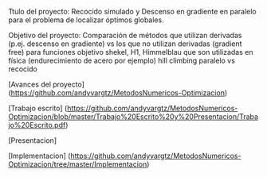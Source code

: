 Ttulo del proyecto: Recocido simulado y Descenso en gradiente en paralelo para el problema de localizar óptimos globales.

Objetivo del proyecto: Comparación de métodos que utilizan derivadas (p.ej. descenso en gradiente) vs los que no utilizan derivadas (gradient free) para funciones objetivo shekel, H1, Himmelblau que son utilizadas en física (endurecimiento de acero por ejemplo) hill climbing paralelo vs recocido

[Avances del proyecto] (https://github.com/andyvargtz/MetodosNumericos-Optimizacion)

[Trabajo escrito] (https://github.com/andyvargtz/MetodosNumericos-Optimizacion/blob/master/Trabajo%20Escrito%20y%20Presentacion/Trabajo%20Escrito.pdf)

[Presentacion]

[Implementacion] (https://github.com/andyvargtz/MetodosNumericos-Optimizacion/tree/master/Implementacion)
